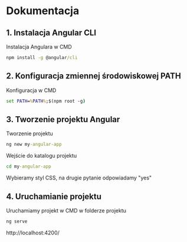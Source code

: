 # Dokumentacja
## 1. Instalacja Angular CLI
Instalacja Angulara w CMD
```cmd
npm install -g @angular/cli
```
## 2. Konfiguracja zmiennej środowiskowej PATH
Konfiguracja w CMD
```cmd
set PATH=%PATH%;$(npm root -g)
```
## 3. Tworzenie projektu Angular
Tworzenie projektu
```cmd
ng new my-angular-app
```
Wejście do katalogu projektu
```cmd
cd my-angular-app
```
Wybieramy styl CSS, na drugie pytanie odpowiadamy "yes"
## 4. Uruchamianie projektu
Uruchamiamy projekt w CMD w folderze projektu
```cmd
ng serve
```
http://localhost:4200/

